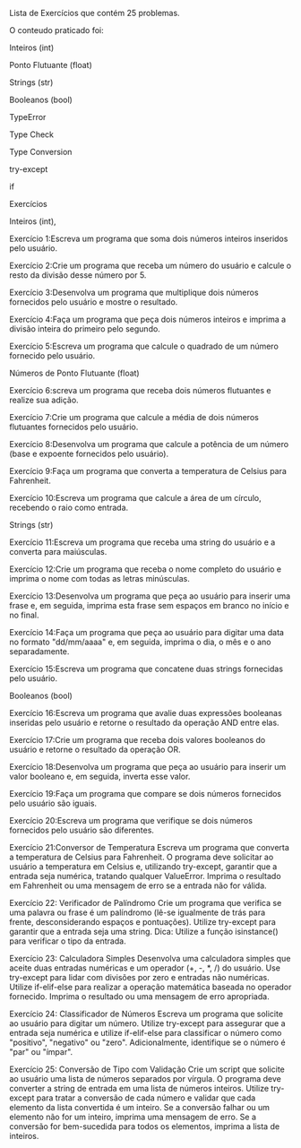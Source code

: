 Lista de Exercícios que contém 25 problemas.



O conteudo praticado  foi:

Inteiros (int)

Ponto Flutuante (float)

Strings (str)

Booleanos (bool)

TypeError

Type Check

Type Conversion

try-except 

if



Exercícios


Inteiros (int),

Exercício 1:Escreva um programa que soma dois números inteiros inseridos pelo usuário.

Exercício 2:Crie um programa que receba um número do usuário e calcule o resto da divisão desse número por 5.

Exercício 3:Desenvolva um programa que multiplique dois números fornecidos pelo usuário e mostre o resultado.

Exercício 4:Faça um programa que peça dois números inteiros e imprima a divisão inteira do primeiro pelo segundo.

Exercício 5:Escreva um programa que calcule o quadrado de um número fornecido pelo usuário.



Números de Ponto Flutuante (float)


Exercício 6:screva um programa que receba dois números flutuantes e realize sua adição.

Exercício 7:Crie um programa que calcule a média de dois números flutuantes fornecidos pelo usuário.

Exercício 8:Desenvolva um programa que calcule a potência de um número (base e expoente fornecidos pelo usuário).

Exercício 9:Faça um programa que converta a temperatura de Celsius para Fahrenheit.

Exercício 10:Escreva um programa que calcule a área de um círculo, recebendo o raio como entrada.


Strings (str)


Exercício 11:Escreva um programa que receba uma string do usuário e a converta para maiúsculas.

Exercício 12:Crie um programa que receba o nome completo do usuário e imprima o nome com todas as letras minúsculas.

Exercício 13:Desenvolva um programa que peça ao usuário para inserir uma frase e, em seguida, imprima esta frase sem espaços em branco no início e no final.

Exercício 14:Faça um programa que peça ao usuário para digitar uma data no formato "dd/mm/aaaa" e, em seguida, imprima o dia, o mês e o ano separadamente.

Exercício 15:Escreva um programa que concatene duas strings fornecidas pelo usuário.


Booleanos (bool)


Exercício 16:Escreva um programa que avalie duas expressões booleanas inseridas pelo usuário e retorne o resultado da operação AND entre elas.

Exercício 17:Crie um programa que receba dois valores booleanos do usuário e retorne o resultado da operação OR.

Exercício 18:Desenvolva um programa que peça ao usuário para inserir um valor booleano e, em seguida, inverta esse valor.

Exercício 19:Faça um programa que compare se dois números fornecidos pelo usuário são iguais.

Exercício 20:Escreva um programa que verifique se dois números fornecidos pelo usuário são diferentes.



Exercício 21:Conversor de Temperatura
Escreva um programa que converta a temperatura de Celsius para Fahrenheit. O programa deve solicitar ao usuário a temperatura em Celsius e, utilizando try-except, garantir que a entrada seja numérica, tratando qualquer ValueError. Imprima o resultado em Fahrenheit ou uma mensagem de erro se a entrada não for válida.

Exercício 22: Verificador de Palíndromo
Crie um programa que verifica se uma palavra ou frase é um palíndromo (lê-se igualmente de trás para frente, desconsiderando espaços e pontuações). Utilize try-except para garantir que a entrada seja uma string. Dica: Utilize a função isinstance() para verificar o tipo da entrada.

Exercício 23: Calculadora Simples
Desenvolva uma calculadora simples que aceite duas entradas numéricas e um operador (+, -, *, /) do usuário. Use try-except para lidar com divisões por zero e entradas não numéricas. Utilize if-elif-else para realizar a operação matemática baseada no operador fornecido. Imprima o resultado ou uma mensagem de erro apropriada.

Exercício 24: Classificador de Números
Escreva um programa que solicite ao usuário para digitar um número. Utilize try-except para assegurar que a entrada seja numérica e utilize if-elif-else para classificar o número como "positivo", "negativo" ou "zero". Adicionalmente, identifique se o número é "par" ou "ímpar".

Exercício 25: Conversão de Tipo com Validação
Crie um script que solicite ao usuário uma lista de números separados por vírgula. O programa deve converter a string de entrada em uma lista de números inteiros. Utilize try-except para tratar a conversão de cada número e validar que cada elemento da lista convertida é um inteiro. Se a conversão falhar ou um elemento não for um inteiro, imprima uma mensagem de erro. Se a conversão for bem-sucedida para todos os elementos, imprima a lista de inteiros.
